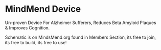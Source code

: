 # MindMend Device
Un-proven Device For Alzheimer Sufferers, Reduces Beta Amyloid Plaques & Improves Cognition.

Schematic is on MindsMend.org found in Members Section, its free to join, its free to build, its free to use!

